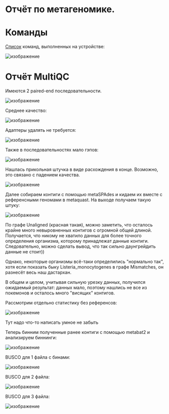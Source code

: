 # Отчёт по метагеномике.

# Команды

[Список](metagenomics/commands.sh) команд, выполненных на устройстве:

![изображение](https://user-images.githubusercontent.com/86663451/142720477-d195431a-487b-4154-adf1-9f6d4c4dbd79.png)

# Отчёт MultiQC
Имеются 2 paired-end последовательности.

![изображение](https://user-images.githubusercontent.com/86663451/142238482-80f2c57e-b4fe-4eec-b3fb-33ce1035e090.png)

Среднее качество:

![изображение](https://user-images.githubusercontent.com/86663451/142238433-2f74a5cf-46dd-46ba-afc5-ffd924667bc1.png)

Адаптеры удалять не требуется:

![изображение](https://user-images.githubusercontent.com/86663451/142238693-5cd42260-8456-42be-823b-fa2880cae254.png)

Также в последовательностях мало гэпов:

![изображение](https://user-images.githubusercontent.com/86663451/142238942-978fa877-4b8c-42f7-832d-18bb207737cd.png)

Нашлась прикольная штучка в виде расхождения в конце. Возможно, это связано с падением качества.

![изображение](https://user-images.githubusercontent.com/86663451/142599071-436f6344-04e7-40ce-9aa0-d116bb2c76e0.png)

Далее собираем контиги с помощью metaSPAdes и кидаем их вместе с референсными геномами в metaquast. На выходе получаем такую штуку:

![изображение](https://user-images.githubusercontent.com/86663451/142720946-5c754c13-c89c-476c-86d8-ba0cd9cd9d88.png)

По графе Unaligned (красная такая), можно заметить, что осталось крайне много невыровненных контигов с огромной общей длиной. Получается, что никому не хватило данных для более точного определения организма, которому принадлежат данные контиги. Следовательно, можно сделать вывод, что так сильно даунгрейдить данные не стоит))

Однако, некоторые организмы всё-таки определились "нормально так", хотя если показать быку Listeria_monocytogenes в графе Mismatches, он разнесёт весь наш дастархан. 

В общем и целом, учитывая сильную урезку данных, получился ожидаемый результат: данных мало, поэтому нашлись не все из покемонов и осталось много "висящих" контигов.

Рассмотрим отдельно статистику без референсов: 

![изображение](https://user-images.githubusercontent.com/86663451/142726929-8491f417-5115-4b36-83e7-fc6c89b3d6d2.png)

Тут надо что-то написать умное не забыть

Теперь бинним полученные ранее контиги с помощью metabat2 и анализируем биннинги:

![изображение](https://user-images.githubusercontent.com/86663451/142728876-1bd0e1aa-9130-43c4-b94c-77e180b86b3c.png)

BUSCO для 1 файла с бинами:

![изображение](https://user-images.githubusercontent.com/86663451/143059638-2e643b87-1c72-43d3-9b47-555cde5b2b4f.png)

BUSCO для 2 файла:

![изображение](https://user-images.githubusercontent.com/86663451/143061850-8f65d653-4c07-460b-b545-5b6e2002f5bb.png)

BUSCO для 3 файла:

![изображение](https://user-images.githubusercontent.com/86663451/143062947-681c6da3-00d1-46d8-9e12-abb949cbc7eb.png)

